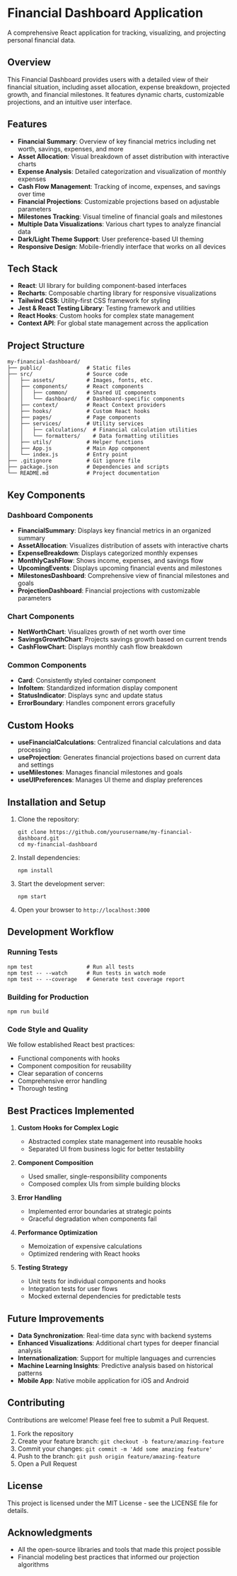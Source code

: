 # Financial Dashboard Application

A comprehensive React application for tracking, visualizing, and projecting personal financial data.

## Overview

This Financial Dashboard provides users with a detailed view of their financial situation, including asset allocation, expense breakdown, projected growth, and financial milestones. It features dynamic charts, customizable projections, and an intuitive user interface.

## Features

- **Financial Summary**: Overview of key financial metrics including net worth, savings, expenses, and more
- **Asset Allocation**: Visual breakdown of asset distribution with interactive charts
- **Expense Analysis**: Detailed categorization and visualization of monthly expenses
- **Cash Flow Management**: Tracking of income, expenses, and savings over time
- **Financial Projections**: Customizable projections based on adjustable parameters
- **Milestones Tracking**: Visual timeline of financial goals and milestones
- **Multiple Data Visualizations**: Various chart types to analyze financial data
- **Dark/Light Theme Support**: User preference-based UI theming
- **Responsive Design**: Mobile-friendly interface that works on all devices

## Tech Stack

- **React**: UI library for building component-based interfaces
- **Recharts**: Composable charting library for responsive visualizations
- **Tailwind CSS**: Utility-first CSS framework for styling
- **Jest & React Testing Library**: Testing framework and utilities
- **React Hooks**: Custom hooks for complex state management
- **Context API**: For global state management across the application

## Project Structure

```
my-financial-dashboard/
├── public/              # Static files
├── src/                 # Source code
│   ├── assets/          # Images, fonts, etc.
│   ├── components/      # React components
│   │   ├── common/      # Shared UI components
│   │   └── dashboard/   # Dashboard-specific components
│   ├── context/         # React Context providers
│   ├── hooks/           # Custom React hooks
│   ├── pages/           # Page components
│   ├── services/        # Utility services
│   │   ├── calculations/  # Financial calculation utilities
│   │   └── formatters/    # Data formatting utilities
│   ├── utils/           # Helper functions
│   ├── App.js           # Main App component
│   └── index.js         # Entry point
├── .gitignore           # Git ignore file
├── package.json         # Dependencies and scripts
└── README.md            # Project documentation
```

## Key Components

### Dashboard Components

- **FinancialSummary**: Displays key financial metrics in an organized summary
- **AssetAllocation**: Visualizes distribution of assets with interactive charts
- **ExpenseBreakdown**: Displays categorized monthly expenses
- **MonthlyCashFlow**: Shows income, expenses, and savings flow
- **UpcomingEvents**: Displays upcoming financial events and milestones
- **MilestonesDashboard**: Comprehensive view of financial milestones and goals
- **ProjectionDashboard**: Financial projections with customizable parameters

### Chart Components

- **NetWorthChart**: Visualizes growth of net worth over time
- **SavingsGrowthChart**: Projects savings growth based on current trends
- **CashFlowChart**: Displays monthly cash flow breakdown

### Common Components

- **Card**: Consistently styled container component
- **InfoItem**: Standardized information display component
- **StatusIndicator**: Displays sync and update status
- **ErrorBoundary**: Handles component errors gracefully

## Custom Hooks

- **useFinancialCalculations**: Centralized financial calculations and data processing
- **useProjection**: Generates financial projections based on current data and settings
- **useMilestones**: Manages financial milestones and goals
- **useUIPreferences**: Manages UI theme and display preferences

## Installation and Setup

1. Clone the repository:
   ```
   git clone https://github.com/yourusername/my-financial-dashboard.git
   cd my-financial-dashboard
   ```

2. Install dependencies:
   ```
   npm install
   ```

3. Start the development server:
   ```
   npm start
   ```

4. Open your browser to `http://localhost:3000`

## Development Workflow

### Running Tests

```
npm test                 # Run all tests
npm test -- --watch      # Run tests in watch mode
npm test -- --coverage   # Generate test coverage report
```

### Building for Production

```
npm run build
```

### Code Style and Quality

We follow established React best practices:

- Functional components with hooks
- Component composition for reusability
- Clear separation of concerns
- Comprehensive error handling
- Thorough testing

## Best Practices Implemented

1. **Custom Hooks for Complex Logic**
   - Abstracted complex state management into reusable hooks
   - Separated UI from business logic for better testability

2. **Component Composition**
   - Used smaller, single-responsibility components
   - Composed complex UIs from simple building blocks

3. **Error Handling**
   - Implemented error boundaries at strategic points
   - Graceful degradation when components fail

4. **Performance Optimization**
   - Memoization of expensive calculations
   - Optimized rendering with React hooks

5. **Testing Strategy**
   - Unit tests for individual components and hooks
   - Integration tests for user flows
   - Mocked external dependencies for predictable tests

## Future Improvements

- **Data Synchronization**: Real-time data sync with backend systems
- **Enhanced Visualizations**: Additional chart types for deeper financial analysis
- **Internationalization**: Support for multiple languages and currencies
- **Machine Learning Insights**: Predictive analysis based on historical patterns
- **Mobile App**: Native mobile application for iOS and Android

## Contributing

Contributions are welcome! Please feel free to submit a Pull Request.

1. Fork the repository
2. Create your feature branch: `git checkout -b feature/amazing-feature`
3. Commit your changes: `git commit -m 'Add some amazing feature'`
4. Push to the branch: `git push origin feature/amazing-feature`
5. Open a Pull Request

## License

This project is licensed under the MIT License - see the LICENSE file for details.

## Acknowledgments

- All the open-source libraries and tools that made this project possible
- Financial modeling best practices that informed our projection algorithms